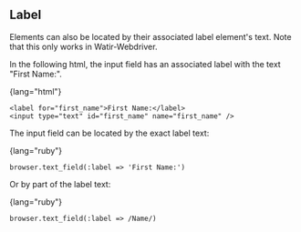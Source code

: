 ## Label

Elements can also be located by their associated label element's text. Note that this only works in Watir-Webdriver.

In the following html, the input field has an associated label with the text "First Name:".

{lang="html"}
~~~~~~~~
<label for="first_name">First Name:</label>
<input type="text" id="first_name" name="first_name" />
~~~~~~~~

The input field can be located by the exact label text:

{lang="ruby"}
~~~~~~~~
browser.text_field(:label => 'First Name:')
~~~~~~~~

Or by part of the label text:

{lang="ruby"}
~~~~~~~~
browser.text_field(:label => /Name/)
~~~~~~~~